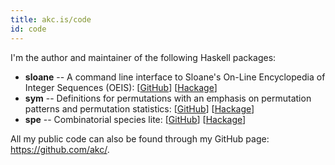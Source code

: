 ```yaml
---
title: akc.is/code
id: code
---
```


I'm the author and maintainer of the following Haskell packages:

*   **sloane** -- A command line interface to Sloane's On-Line Encyclopedia
    of Integer Sequences (OEIS):
    [[GitHub](https://github.com/akc/sloane)]
    [[Hackage](http://hackage.haskell.org/package/sloane)]
*   **sym** -- Definitions for permutations with an emphasis on permutation
    patterns and permutation statistics:
    [[GitHub](https://github.com/akc/sym)]
    [[Hackage](http://hackage.haskell.org/package/sym)]
*   **spe** -- Combinatorial species lite:
    [[GitHub](https://github.com/akc/spe)]
    [[Hackage](http://hackage.haskell.org/package/spe)]

All my public code can also be found through my GitHub page:
<https://github.com/akc/>.
